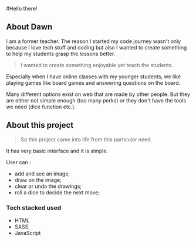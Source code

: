#Hello there!

## About Dawn

I am a former teacher. The reason I started my code journey wasn't only because I love tech stuff and coding but also I wanted to create something to help my students grasp the lessons better. 

> I wanted to create something enjoyable yet teach the students.

Especially when I have online classes with my younger students, we like playing games like board games and answering questions on the board. 

Many different options exist on web that are made by other people. But they are either not simple enough (too many perks) or they don't have the tools we need (dice function etc.).

## About this project

> So this project came into life from this particular need.

It has very basic interface and it is simple.

User can :

- add and see an image;
- draw on the image;
- clear or undo the drawings;
- roll a dice to decide the next move;

### Tech stacked used 

- HTML
- SASS
- JavaScript
